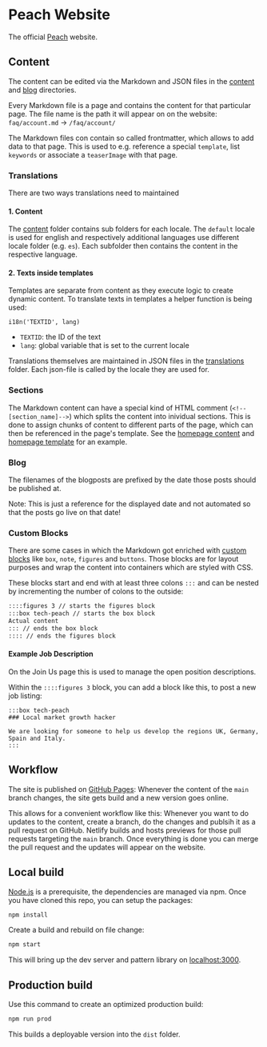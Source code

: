 # Peach Website

The official [Peach](https://peachbitcoin.com) website.

## Content

The content can be edited via the Markdown and JSON files in the [content](./content/default) and [blog](./default/blog) directories.

Every Markdown file is a page and contains the content for that particular page.
The file name is the path it will appear on on the website: `faq/account.md` -> `/faq/account/`

The Markdown files con contain so called frontmatter, which allows to add data to that page.
This is used to e.g. reference a special `template`, list `keywords` or associate a `teaserImage` with that page.

### Translations

There are two ways translations need to maintained

#### 1. Content

The [content](./content/default) folder contains sub folders for each locale.
The `default` locale is used for english and respectively additional languages use different locale folder (e.g. `es`).
Each subfolder then contains the content in the respective language.

#### 2. Texts inside templates

Templates are separate from content as they execute logic to create dynamic content.
To translate texts in templates a helper function is being used:

`i18n('TEXTID', lang)`

- `TEXTID`: the ID of the text
- `lang`: global variable that is set to the current locale

Translations themselves are maintained in JSON files in the [translations](./translations) folder.
Each json-file is called by the locale they are used for.

### Sections

The Markdown content can have a special kind of HTML comment (`<!--[section_name]-->`) which splits the content into inividual sections.
This is done to assign chunks of content to different parts of the page, which can then be referenced in the page's template.
See the [homepage content](./content/index.md) and [homepage template](./src/index.pug) for an example.

### Blog

The filenames of the blogposts are prefixed by the date those posts should be published at.

Note: This is just a reference for the displayed date and not automated so that the posts go live on that date!

### Custom Blocks

There are some cases in which the Markdown got enriched with [custom blocks](./helpers.js) like `box`, `note`, `figures` and `buttons`.
Those blocks are for layout purposes and wrap the content into containers which are styled with CSS.

These blocks start and end with at least three colons `:::` and can be nested by incrementing the number of colons to the outside:

```md
::::figures 3 // starts the figures block
:::box tech-peach // starts the box block
Actual content
::: // ends the box block
:::: // ends the figures block
```

#### Example Job Description

On the Join Us page this is used to manage the open position descriptions.

Within the `::::figures 3` block, you can add a block like this, to post a new job listing:

```
:::box tech-peach
### Local market growth hacker

We are looking for someone to help us develop the regions UK, Germany, Spain and Italy.
:::
```

## Workflow

The site is published on [GitHub Pages](https://docs.github.com/en/pages/configuring-a-custom-domain-for-your-github-pages-site/about-custom-domains-and-github-pages):
Whenever the content of the `main` branch changes, the site gets build and a new version goes online.

This allows for a convenient workflow like this:
Whenever you want to do updates to the content, create a branch, do the changes and publsih it as a pull request on GitHub.
Netlify builds and hosts previews for those pull requests targeting the `main` branch.
Once everything is done you can merge the pull request and the updates will appear on the website.

## Local build

[Node.js](https://nodejs.org/en/) is a prerequisite, the dependencies are managed via npm.
Once you have cloned this repo, you can setup the packages:

```bash
npm install
```

Create a build and rebuild on file change:

```bash
npm start
```

This will bring up the dev server and pattern library on [localhost:3000](http://localhost:3000).

## Production build

Use this command to create an optimized production build:

```bash
npm run prod
```

This builds a deployable version into the `dist` folder.
